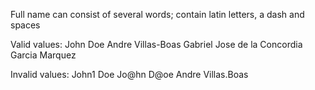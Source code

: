 Full name can consist of several words; contain latin letters, a dash and spaces

Valid values:
John Doe
Andre Villas-Boas
Gabriel Jose de la Concordia Garcia Marquez

Invalid values:
John1 Doe
Jo@hn D@oe
Andre Villas.Boas